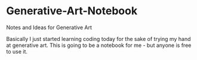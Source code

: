 # Generative-Art-Notebook
Notes and Ideas for Generative Art

Basically I just started learning coding today for the sake of trying my hand at generative art.  This is going to be a notebook for me - but anyone is free to use it.

